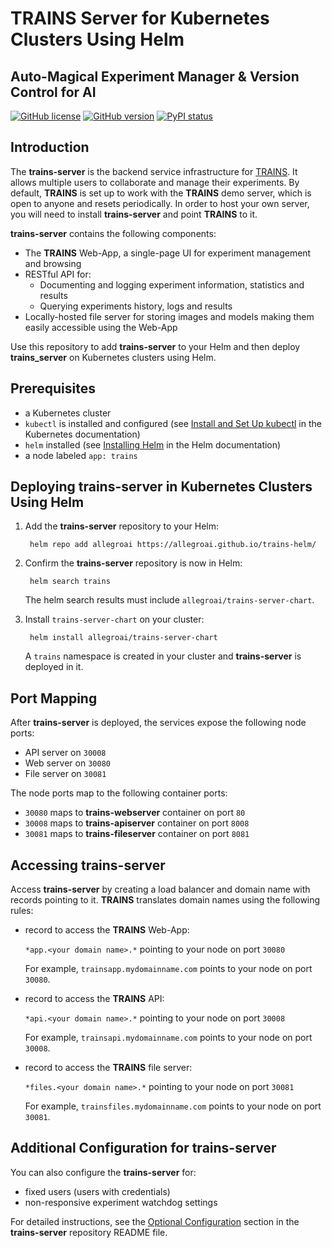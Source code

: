 # TRAINS Server for Kubernetes Clusters Using Helm

##  Auto-Magical Experiment Manager & Version Control for AI

[![GitHub license](https://img.shields.io/badge/license-SSPL-green.svg)](https://img.shields.io/badge/license-SSPL-green.svg)
[![GitHub version](https://img.shields.io/github/release-pre/allegroai/trains-server.svg)](https://img.shields.io/github/release-pre/allegroai/trains-server.svg)
[![PyPI status](https://img.shields.io/badge/status-beta-yellow.svg)](https://img.shields.io/badge/status-beta-yellow.svg)

## Introduction

The **trains-server** is the backend service infrastructure for [TRAINS](https://github.com/allegroai/trains).
It allows multiple users to collaborate and manage their experiments.
By default, **TRAINS** is set up to work with the **TRAINS** demo server, which is open to anyone and resets periodically. 
In order to host your own server, you will need to install **trains-server** and point **TRAINS** to it.

**trains-server** contains the following components:

* The **TRAINS** Web-App, a single-page UI for experiment management and browsing
* RESTful API for:
    * Documenting and logging experiment information, statistics and results
    * Querying experiments history, logs and results
* Locally-hosted file server for storing images and models making them easily accessible using the Web-App

Use this repository to add **trains-server** to your Helm and then deploy **trains_server** on Kubernetes clusters using Helm.
 
## Prerequisites

* a Kubernetes cluster
* `kubectl` is installed and configured (see [Install and Set Up kubectl](https://kubernetes.io/docs/tasks/tools/install-kubectl/) in the Kubernetes documentation)
* `helm` installed (see [Installing Helm](https://helm.sh/docs/using_helm/#installing-helm) in the Helm documentation)
* a node labeled `app: trains`

## Deploying trains-server in Kubernetes Clusters Using Helm 
 
1. Add the **trains-server** repository to your Helm:

        helm repo add allegroai https://allegroai.github.io/trains-helm/

1. Confirm the **trains-server** repository is now in Helm:

        helm search trains

    The helm search results must include `allegroai/trains-server-chart`.

1. Install `trains-server-chart` on your cluster:

        helm install allegroai/trains-server-chart

    A `trains` namespace is created in your cluster and **trains-server** is deployed in it.

## Port Mapping

After **trains-server** is deployed, the services expose the following node ports:

* API server on `30008`
* Web server on `30080`
* File server on `30081`

The node ports map to the following  container ports:

* `30080` maps to **trains-webserver** container on port `80`
* `30008` maps to **trains-apiserver** container on port `8008`
* `30081` maps to **trains-fileserver** container on port `8081`

## Accessing trains-server

Access **trains-server** by creating a load balancer and domain name with records pointing to it.
**TRAINS** translates domain names using the following rules:

* record to access the **TRAINS** Web-App:

    `*app.<your domain name>.*` pointing to your node on port `30080`

    For example, `trainsapp.mydomainname.com` points to your node on port `30080`.

* record to access the **TRAINS** API:

    `*api.<your domain name>.*` pointing to your node on port `30008`

    For example, `trainsapi.mydomainname.com` points to your node on port `30008`.

* record to access the **TRAINS** file server:

    `*files.<your domain name>.*`  pointing to your node on port `30081`

    For example, `trainsfiles.mydomainname.com` points to your node on port `30081`.


## Additional Configuration for trains-server

You can also configure the **trains-server** for:
 
* fixed users (users with credentials)
* non-responsive experiment watchdog settings
 
For detailed instructions, see the [Optional Configuration](https://github.com/allegroai/trains-server#optional-configuration) section in the **trains-server** repository README file.
